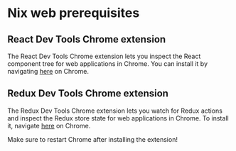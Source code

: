 # Nix web prerequisites

## React Dev Tools Chrome extension

The React Dev Tools Chrome extension lets you inspect the React component tree for web applications in Chrome. You can install it by navigating [here](https://chrome.google.com/webstore/detail/react-developer-tools/fmkadmapgofadopljbjfkapdkoienihi) on Chrome.

## Redux Dev Tools Chrome extension

The Redux Dev Tools Chrome extension lets you watch for Redux actions and inspect the Redux store state for web applications in Chrome. To install it, navigate [here](https://chrome.google.com/webstore/detail/redux-devtools/lmhkpmbekcpmknklioeibfkpmmfibljd) on Chrome.

Make sure to restart Chrome after installing the extension!

